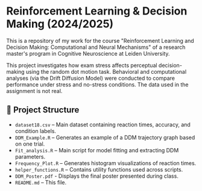 # Reinforcement Learning & Decision Making (2024/2025)
This is a repository of my work for the course "Reinforcement Learning and Decision Making: Computational and Neural Mechanisms" of a research master's program in Cognitive Neuroscience at Leiden University.

This project investigates how exam stress affects perceptual decision-making using the random dot motion task. Behavioral and computational analyses (via the Drift Diffusion Model) were conducted to compare performance under stress and no-stress conditions. The data used in the assignment is not real.

## 📁 Project Structure

- `dataset18.csv` – Main dataset containing reaction times, accuracy, and condition labels.
- `DDM_Example.R` – Generates an example of a DDM trajectory graph based on one trial.
- `Fit_analysis.R` – Main script for model fitting and extracting DDM parameters.
- `Frequency_Plot.R` – Generates histogram visualizations of reaction times.
- `helper_functions.R` – Contains utility functions used across scripts.
- `DDM_Poster.pdf` - Displays the final poster presented during class.
- `README.md` – This file.

